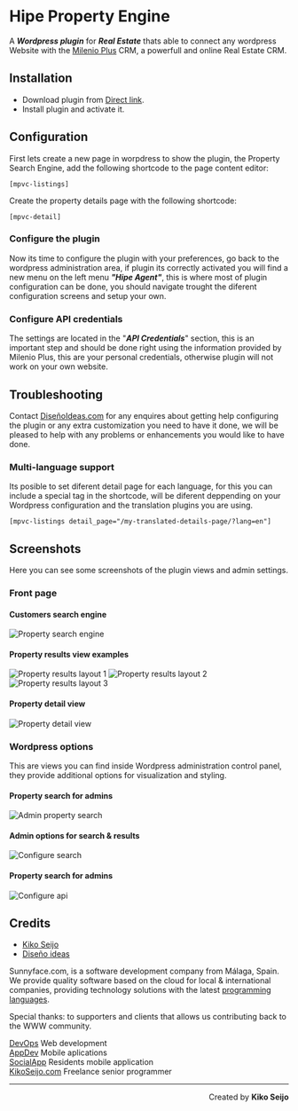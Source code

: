 # Hipe Property Engine

A ***Wordpress plugin*** for ***Real Estate*** thats able to connect any wordpress Website with the [Milenio Plus](http://milenioplus.com) CRM, a powerfull and online Real Estate CRM.


## Installation

* Download plugin from [Direct link](https://github.com/kikoseijo/ideas-property-engine/blob/master/zip/ideas-property-engine.zip?raw=true).
* Install plugin and activate it.

## Configuration

First lets create a new page in worpdress to show the plugin, the Property Search Engine, add the following shortcode to the page content editor:

```
[mpvc-listings]
```

Create the property details page with the following shortcode:

```
[mpvc-detail]
```

### Configure the plugin
Now its time to configure the plugin with your preferences, go back to the wordpress administration area, if plugin its correctly activated
you will find a new menu on the left menu ***"Hipe Agent"***, this is where most of plugin configuration can be done, you should navigate
trought the diferent configuration screens and setup your own.

### Configure API credentials
The settings are located in the "***API Credentials***" section, this is an important step and should be done right using the information provided
by Milenio Plus, this are your personal credentials, otherwise plugin will not work on your own website.

## Troubleshooting
Contact [DiseñoIdeas.com](http://disenoideas.com) for any enquires about getting help configuring the plugin or any extra customization you need to have it done,
we will be pleased to help with any problems or enhancements you would like to have done.


### Multi-language support
Its posible to set diferent detail page for each language, for this you can include
a special tag in the shortcode, will be diferent deppending on your Wordpress configuration and
the translation plugins you are using.

```
[mpvc-listings detail_page="/my-translated-details-page/?lang=en"]
```

## Screenshots

Here you can see some screenshots of the plugin views and admin settings.

### Front page

#### Customers search engine

![Property search engine](/img/shoots/property-search-engine.jpg?raw=true "Property search engine on the front view")

#### Property results view examples

![Property results layout 1](/img/shoots/property-list-view-1.jpg?raw=true "Property list view 1 in results")
![Property results layout 2](/img/shoots/property-list-view-2.jpg?raw=true "Property list view 2 in results")
![Property results layout 3](/img/shoots/property-list-view-3.jpg?raw=true "Property list view 3 in results")

#### Property detail view

![Property detail view](/img/shoots/property-detail-view.jpg?raw=true "Property detail view")

### Wordpress options

This are views you can find inside Wordpress administration control panel, they provide additional options for visualization and styling.

#### Property search for admins

![Admin property search](/img/shoots/admin-property-search.jpg?raw=true "Property search engine for the front")

#### Admin options for search & results
![Configure search](/img/shoots/admin-configure-search.jpg?raw=true "Configure search and results page")

#### Property search for admins
![Configure api](/img/shoots/admin-api-settings.jpg?raw=true "Admin options for api credentials settings")

## Credits

* [Kiko Seijo](http://kikoseijo.com "Laravel, React, Vue, Mobile freelancer in Málaga")
* [Diseño ideas](http://disenoideas.com "Real estate website designer in Marbella")

Sunnyface.com, is a software development company from Málaga, Spain. We provide quality software based on the cloud for local & international companies, providing technology solutions with the latest [programming languages](https://sunnyface.com/tecnologia/ "Programador experto react y vue en Málaga").   

Special thanks: to supporters and clients that allows us contributing back to the WWW community.

[DevOps](https://sunnyface.com "Programador ios málaga Marbella") Web development  
[AppDev](https://gestorapp.com "Gestor de aplicaciones moviles en málaga, mijas, marbella") Mobile aplications  
[SocialApp](https://sosvecinos.com "Plataforma móvil para la gestion de comunidades") Residents mobile application  
[KikoSeijo.com](https://kikoseijo.com "Programador freelance movil y Laravel") Freelance senior programmer

---
<div dir=rtl markdown=1>Created by <b>Kiko Seijo</b></div>
